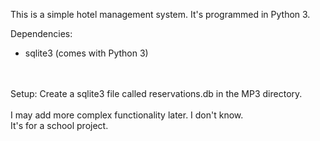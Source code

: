 This is a simple hotel management system. It's programmed in Python 3.

Dependencies:
<br>
- sqlite3 (comes with Python 3)
<br>
<br>
Setup:
Create a sqlite3 file called reservations.db in the MP3 directory.
<br>
<br>
I may add more complex functionality later. I don't know.
<br>
It's for a school project.
